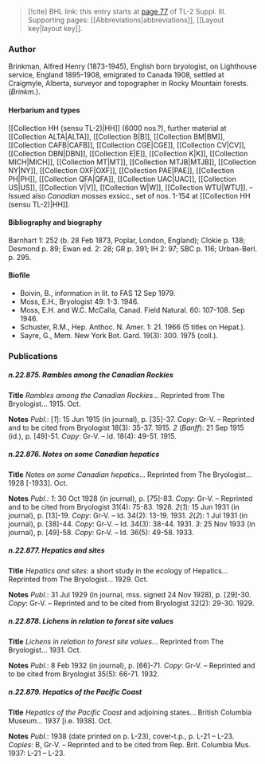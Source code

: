 > [!cite] BHL link: this entry starts at [page 77](https://www.biodiversitylibrary.org/item/103861#page/87/mode/1up) of TL-2 Suppl. III.
> Supporting pages: [[Abbreviations|abbreviations]], [[Layout key|layout key]].

### Author

Brinkman, Alfred Henry (1873-1945), English born bryologist, on Lighthouse service, England 1895-1908, emigrated to Canada 1908, settled at Craigmyle, Alberta, surveyor and topographer in Rocky Mountain forests. (*Brinkm.*).

#### Herbarium and types

[[Collection HH (sensu TL-2)|HH]] (6000 nos.?), further material at [[Collection ALTA|ALTA]], [[Collection B|B]], [[Collection BM|BM]], [[Collection CAFB|CAFB]], [[Collection CGE|CGE]], [[Collection CV|CV]], [[Collection DBN|DBN]], [[Collection E|E]], [[Collection K|K]], [[Collection MICH|MICH]], [[Collection MT|MT]], [[Collection MTJB|MTJB]], [[Collection NY|NY]], [[Collection OXF|OXF]], [[Collection PAE|PAE]], [[Collection PH|PH]], [[Collection QFA|QFA]], [[Collection UAC|UAC]], [[Collection US|US]], [[Collection V|V]], [[Collection W|W]], [[Collection WTU|WTU]]. – Issued also *Canadian mosses* exsicc., set of nos. 1-154 at [[Collection HH (sensu TL-2)|HH]].

#### Bibliography and biography

Barnhart 1: 252 (b. 28 Feb 1873, Poplar, London, England); Clokie p. 138; Desmond p. 89; Ewan ed. 2: 28; GR p. 391; IH 2: 97; SBC p. 116; Urban-Berl. p. 295.

#### Biofile

- Boivin, B., information in lit. to FAS 12 Sep 1979.
- Moss, E.H., Bryologist 49: 1-3. 1946.
- Moss, E.H. and W.C. McCalla, Canad. Field Natural. 60: 107-108. Sep 1946.
- Schuster, R.M., Hep. Anthoc. N. Amer. 1: 21. 1966 (5 titles on Hepat.).
- Sayre, G., Mem. New York Bot. Gard. 19(3): 300. 1975 (coll.).

### Publications

##### n.22.875. Rambles among the Canadian Rockies

**Title**
*Rambles among the Canadian Rockies*... Reprinted from The Bryologist... 1915. Oct.

**Notes**
*Publ*.: \[*1*\]: 15 Jun 1915 (in journal), p. \[35\]-37. *Copy*: Gr-V. – Reprinted and to be cited from Bryologist 18(3): 35-37. 1915.
*2* (*Banff*): 21 Sep 1915 (id.), p. \[49\]-51. *Copy*: Gr-V. – Id. 18(4): 49-51. 1915.

##### n.22.876. Notes on some Canadian hepatics

**Title**
*Notes on some Canadian hepatics*... Reprinted from The Bryologist... 1928 \[-1933\]. Oct.

**Notes**
*Publ.: 1*: 30 Oct 1928 (in journal), p. \[75\]-83. *Copy*: Gr-V. – Reprinted and to be cited from Bryologist 31(4): 75-83. 1928.
*2*(*1*): 15 Jun 1931 (in journal), p. \[13\]-19. *Copy*: Gr-V. – Id. 34(2): 13-19. 1931.
*2*(*2*): 1 Jul 1931 (in journal), p. \[38\]-44. *Copy*: Gr-V. – Id. 34(3): 38-44. 1931.
*3*: 25 Nov 1933 (in journal), p. \[49\]-58. *Copy*: Gr-V. – Id. 36(5): 49-58. 1933.

##### n.22.877. Hepatics and sites

**Title**
*Hepatics and sites*: a short study in the ecology of Hepatics... Reprinted from The Bryologist... 1929. Oct.

**Notes**
*Publ*.: 31 Jul 1929 (in journal, mss. signed 24 Nov 1928), p. \[29\]-30. *Copy*: Gr-V. – Reprinted and to be cited from Bryologist 32(2): 29-30. 1929.

##### n.22.878. Lichens in relation to forest site values

**Title**
*Lichens in relation to forest site values*... Reprinted from The Bryologist... 1931. Oct.

**Notes**
*Publ*.: 8 Feb 1932 (in journal), p. \[66\]-71. *Copy*: Gr-V. – Reprinted and to be cited from Bryologist 35(5): 66-71. 1932.

##### n.22.879. Hepatics of the Pacific Coast

**Title**
*Hepatics of the Pacific Coast* and adjoining states... British Columbia Museum... 1937 \[i.e. 1938\]. Oct.

**Notes**
*Publ*.: 1938 (date printed on p. L-23), cover-t.p., p. L-21 – L-23. *Copies*: B, Gr-V. – Reprinted and to be cited from Rep. Brit. Columbia Mus. 1937: L-21 – L-23.

